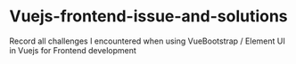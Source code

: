 # Vuejs-frontend-issue-and-solutions
Record all challenges I encountered when using VueBootstrap / Element UI in Vuejs for Frontend development
